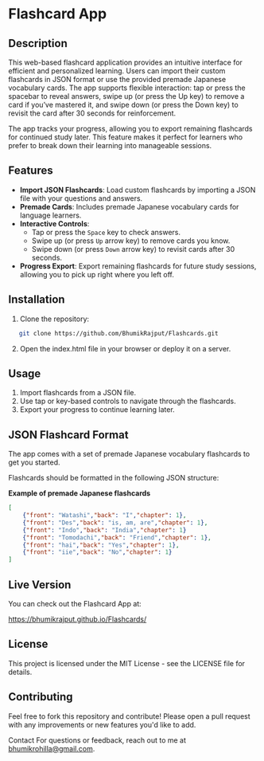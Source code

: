 # Flashcard App 

## Description
This web-based flashcard application provides an intuitive interface for efficient and personalized learning. Users can import their custom flashcards in JSON format or use the provided premade Japanese vocabulary cards. The app supports flexible interaction: tap or press the spacebar to reveal answers, swipe up (or press the Up key) to remove a card if you’ve mastered it, and swipe down (or press the Down key) to revisit the card after 30 seconds for reinforcement.

The app tracks your progress, allowing you to export remaining flashcards for continued study later. This feature makes it perfect for learners who prefer to break down their learning into manageable sessions.

## Features

- **Import JSON Flashcards**: Load custom flashcards by importing a JSON file with your questions and answers.
- **Premade Cards**: Includes premade Japanese vocabulary cards for language learners.
- **Interactive Controls**: 
  - Tap or press the `Space` key to check answers.
  - Swipe up (or press `Up` arrow key) to remove cards you know.
  - Swipe down (or press `Down` arrow key) to revisit cards after 30 seconds.
- **Progress Export**: Export remaining flashcards for future study sessions, allowing you to pick up right where you left off.

## Installation

1. Clone the repository:
```bash
   git clone https://github.com/BhumikRajput/Flashcards.git
```
2. Open the index.html file in your browser or deploy it on a server.

## Usage

1. Import flashcards from a JSON file. 
2. Use tap or key-based controls to navigate through the flashcards.    
3. Export your progress to continue learning later.    
    
## JSON Flashcard Format

The app comes with a set of premade Japanese vocabulary flashcards to get you started.

Flashcards should be formatted in the following JSON structure:

**Example of premade Japanese flashcards**

```json
[
    {"front": "Watashi","back": "I","chapter": 1},
    {"front": "Des","back": "is, am, are","chapter": 1},
    {"front": "Indo","back": "India","chapter": 1}
    {"front": "Tomodachi","back": "Friend","chapter": 1},
    {"front": "hai","back": "Yes","chapter": 1},
    {"front": "iie","back": "No","chapter": 1}
]
```

## Live Version

You can check out the Flashcard App at:

https://bhumikrajput.github.io/Flashcards/

## License
This project is licensed under the MIT License - see the LICENSE file for details.

## Contributing
Feel free to fork this repository and contribute! Please open a pull request with any improvements or new features you'd like to add.

Contact
For questions or feedback, reach out to me at bhumikrohilla@gmail.com.
